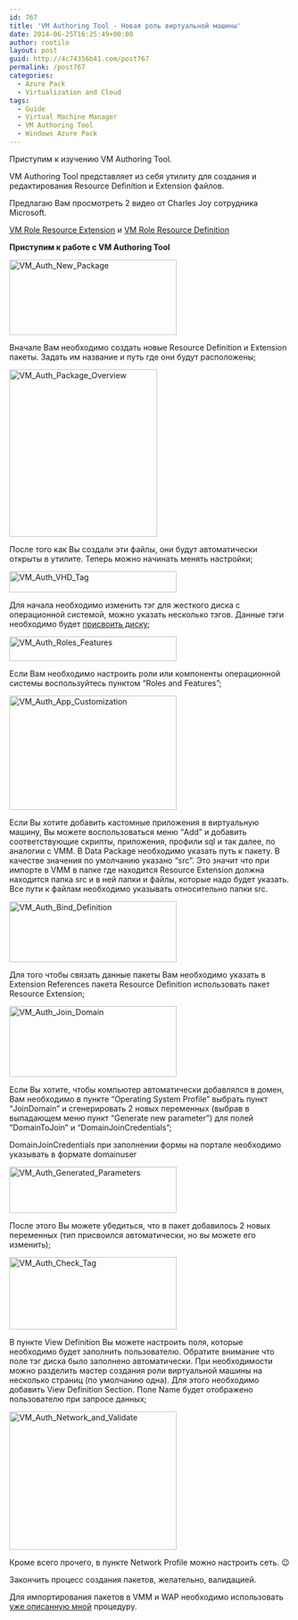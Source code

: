 ```yaml
---
id: 767
title: 'VM Authoring Tool - Новая роль виртуальной машины'
date: 2014-06-25T16:25:49+00:00
author: rootilo
layout: post
guid: http://4c74356b41.com/post767
permalink: /post767
categories:
  - Azure Pack
  - Virtualization and Cloud
tags:
  - Guide
  - Virtual Machine Manager
  - VM Authoring Tool
  - Windows Azure Pack
---
```

Приступим к изучению VM Authoring Tool.  
  
VM Authoring Tool представляет из себя утилиту для создания и редактирования Resource Definition и Extension файлов.
  
Предлагаю Вам просмотреть 2 видео от Charles Joy сотрудника Microsoft.
  
<a href="http://youtu.be/iCilD2P8vhE" target="_blank">VM Role Resource Extension</a> и <a href="http://youtu.be/66zznivfh_s" target="_blank">VM Role Resource Definition</a>

**Приступим к работе с VM Authoring Tool**

<a href="http://4c74356b41.com/wp-content/uploads/2016/02/VM_Auth_New_Package.png" rel="attachment wp-att-4968"><img src="http://4c74356b41.com/wp-content/uploads/2016/02/VM_Auth_New_Package-300x135.png" alt="VM_Auth_New_Package" width="300" height="135" /></a>
  
Вначале Вам необходимо создать новые Resource Definition и Extension пакеты. Задать им название и путь где они будут расположены;

<a href="http://4c74356b41.com/wp-content/uploads/2016/02/VM_Auth_Package_Overview.png" rel="attachment wp-att-4971"><img src="http://4c74356b41.com/wp-content/uploads/2016/02/VM_Auth_Package_Overview-265x300.png" alt="VM_Auth_Package_Overview" width="265" height="300" /></a>
  
После того как Вы создали эти файлы, они будут автоматически открыты в утилите. Теперь можно начинать менять настройки;
  
<a href="http://4c74356b41.com/wp-content/uploads/2016/02/VM_Auth_VHD_Tag.png" rel="attachment wp-att-4978"><img src="http://4c74356b41.com/wp-content/uploads/2016/02/VM_Auth_VHD_Tag-300x38.png" alt="VM_Auth_VHD_Tag" width="300" height="38" /></a>
  
Для начала необходимо изменить тэг для жесткого диска с операционной системой, можно указать несколько тэгов. Данные тэги необходимо будет [присвоить диску](http://4c74356b41.com/post757);

<a href="http://4c74356b41.com/wp-content/uploads/2016/02/VM_Auth_Roles_Features.png" rel="attachment wp-att-4974"><img src="http://4c74356b41.com/wp-content/uploads/2016/02/VM_Auth_Roles_Features-300x44.png" alt="VM_Auth_Roles_Features" width="300" height="44" /></a>
  
Если Вам необходимо настроить роли или компоненты операционной системы воспользуйтесь пунктом &#8220;Roles and Features&#8221;;

<a href="http://4c74356b41.com/wp-content/uploads/2016/02/VM_Auth_App_Customization.png" rel="attachment wp-att-4941"><img src="http://4c74356b41.com/wp-content/uploads/2016/02/VM_Auth_App_Customization-300x205.png" alt="VM_Auth_App_Customization" width="300" height="205" /></a>
  
Если Вы хотите добавить кастомные приложения в виртуальную машину, Вы можете воспользоваться меню &#8220;Add&#8221; и добавить соответствующие скрипты, приложения, профили sql и так далее, по аналогии с VMM. В Data Package необходимо указать путь к пакету. В качестве значения по умолчанию указано &#8220;src&#8221;. Это значит что при импорте в VMM в папке где находится Resource Extension должна находится папка src и в ней папки и файлы, которые надо будет указать. Все пути к файлам необходимо указывать относительно папки src.

<a href="http://4c74356b41.com/wp-content/uploads/2016/02/VM_Auth_Bind_Definition.png" rel="attachment wp-att-4944"><img src="http://4c74356b41.com/wp-content/uploads/2016/02/VM_Auth_Bind_Definition-300x109.png" alt="VM_Auth_Bind_Definition" width="300" height="109" /></a>
  
Для того чтобы связать данные пакеты Вам необходимо указать в Extension References пакета Resource Definition использовать пакет Resource Extension;

<a href="http://4c74356b41.com/wp-content/uploads/2016/02/VM_Auth_Join_Domain.png" rel="attachment wp-att-4958"><img src="http://4c74356b41.com/wp-content/uploads/2016/02/VM_Auth_Join_Domain-300x127.png" alt="VM_Auth_Join_Domain" width="300" height="127" /></a>
  
Если Вы хотите, чтобы компьютер автоматически добавлялся в домен, Вам необходимо в пункте &#8220;Operating System Profile&#8221; выбрать пункт &#8220;JoinDomain&#8221; и сгенерировать 2 новых переменных (выбрав в выпадающем меню пункт &#8220;Generate new parameter&#8221;) для полей &#8220;DomainToJoin&#8221; и &#8220;DomainJoinCredentials&#8221;;
  
DomainJoinCredentials при заполнении формы на портале необходимо указывать в формате domainuser

<a href="http://4c74356b41.com/wp-content/uploads/2016/02/VM_Auth_Generated_Parameters.png" rel="attachment wp-att-4953"><img src="http://4c74356b41.com/wp-content/uploads/2016/02/VM_Auth_Generated_Parameters-300x83.png" alt="VM_Auth_Generated_Parameters" width="300" height="83" /></a>
  
После этого Вы можете убедиться, что в пакет добавилось 2 новых переменных (тип присвоился автоматически, но вы можете его изменить);

<a href="http://4c74356b41.com/wp-content/uploads/2016/02/VM_Auth_Check_Tag.png" rel="attachment wp-att-4948"><img src="http://4c74356b41.com/wp-content/uploads/2016/02/VM_Auth_Check_Tag-300x130.png" alt="VM_Auth_Check_Tag" width="300" height="130" /></a>
  
В пункте View Definition Вы можете настроить поля, которые необходимо будет заполнить пользователю. Обратите внимание что поле тэг диска было заполнено автоматически. При необходимости можно разделить мастер создания роли виртуальной машины на несколько страниц (по умолчанию одна). Для этого необходимо добавить View Definition Section. Поле Name будет отображено пользователю при запросе данных;

<a href="http://4c74356b41.com/wp-content/uploads/2016/02/VM_Auth_Network_and_Validate.png" rel="attachment wp-att-4963"><img src="http://4c74356b41.com/wp-content/uploads/2016/02/VM_Auth_Network_and_Validate-300x248.png" alt="VM_Auth_Network_and_Validate" width="300" height="248" /></a>
  
Кроме всего прочего, в пункте Network Profile можно настроить сеть. 😉
  
Закончить процесс создания пакетов, желательно, валидацией.

Для импортирования пакетов в VMM и WAP необходимо использовать [уже описанную мной](http://4c74356b41.com/post757) процедуру.